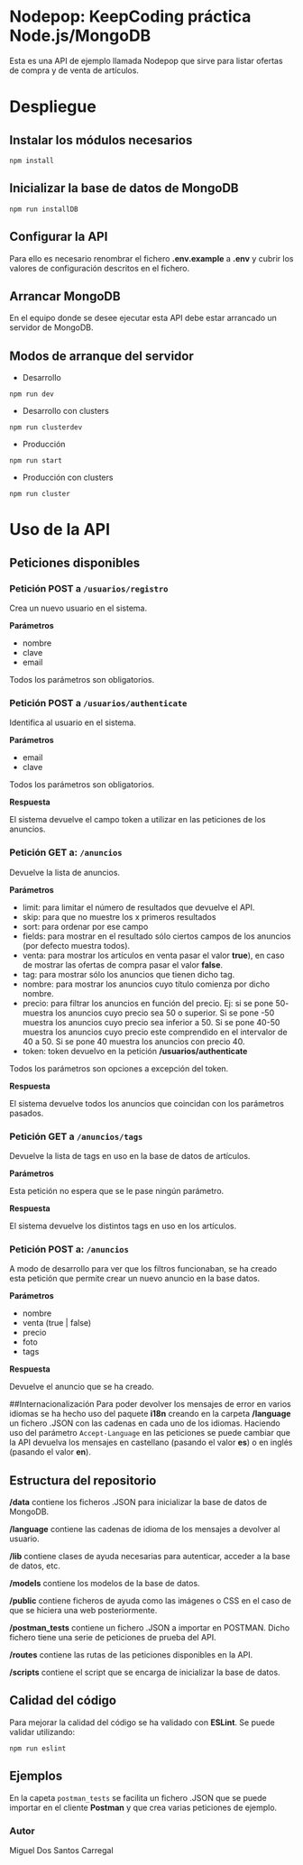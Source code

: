 # Nodepop: KeepCoding práctica Node.js/MongoDB

Esta es una API de ejemplo llamada Nodepop que sirve para listar ofertas de compra y de venta de artículos.

# Despliegue

## Instalar los módulos necesarios
```
npm install
```

## Inicializar la base de datos de MongoDB
```
npm run installDB
```

## Configurar la API
Para ello es necesario renombrar el fichero **.env.example** a **.env** y cubrir los valores de configuración descritos en el fichero.

## Arrancar MongoDB
En el equipo donde se desee ejecutar esta API debe estar arrancado un servidor de MongoDB.

## Modos de arranque del servidor
* Desarrollo
```
npm run dev
```
* Desarrollo con clusters
```
npm run clusterdev
```
* Producción
```
npm run start
```
* Producción con clusters
```
npm run cluster
```



# Uso de la API
## Peticiones disponibles
### Petición POST a ```/usuarios/registro```
Crea un nuevo usuario en el sistema.

**Parámetros**

* nombre
* clave
* email

Todos los parámetros son obligatorios.

### Petición POST a ```/usuarios/authenticate```
Identifica al usuario en el sistema.

**Parámetros**

* email
* clave

Todos los parámetros son obligatorios.

**Respuesta**

El sistema devuelve el campo token a utilizar en las peticiones de los anuncios.

### Petición GET a: ```/anuncios``` 
Devuelve la lista de anuncios.

**Parámetros**

* limit: para limitar el número de resultados que devuelve el API.
* skip: para que no muestre los x primeros resultados
* sort: para ordenar por ese campo
* fields: para mostrar en el resultado sólo ciertos campos de los anuncios (por defecto muestra todos).
* venta: para mostrar los artículos en venta pasar el valor **true**), en caso de mostrar las ofertas de compra pasar el valor **false**.
* tag: para mostrar sólo los anuncios que tienen dicho tag.
* nombre: para mostrar los anuncios cuyo título comienza por dicho nombre.
* precio: para filtrar los anuncios en función del precio. Ej: si se pone 50- muestra los anuncios cuyo precio sea 50 o superior. Si se pone -50 muestra los anuncios cuyo precio sea inferior a 50. Si se pone 40-50 muestra los anuncios cuyo precio este comprendido en el intervalor de 40 a 50. Si se pone 40 muestra los anuncios con precio 40.
* token: token devuelvo en la petición **/usuarios/authenticate**

Todos los parámetros son opciones a excepción del token.

**Respuesta**

El sistema devuelve todos los anuncios que coincidan con los parámetros pasados.

### Petición GET a  ```/anuncios/tags``` 
Devuelve la lista de tags en uso en la base de datos de artículos.

**Parámetros**

Esta petición no espera que se le pase ningún parámetro.

**Respuesta**

El sistema devuelve los distintos tags en uso en los artículos.
 
### Petición POST a: ```/anuncios```
A modo de desarrollo para ver que los filtros funcionaban, se ha creado esta petición que permite crear un nuevo anuncio en la base datos.

**Parámetros**

* nombre
* venta (true | false)
* precio
* foto
* tags

**Respuesta**

Devuelve el anuncio que se ha creado.

##Internacionalización
Para poder devolver los mensajes de error en varios idiomas se ha hecho uso del paquete **i18n** creando en la carpeta **/language** un fichero .JSON con las cadenas en cada uno de los idiomas.
Haciendo uso del parámetro ```Accept-Language``` en las peticiones se puede cambiar que la API devuelva los mensajes en castellano (pasando el valor **es**) o en inglés (pasando el valor **en**).

## Estructura del repositorio
**/data** contiene los ficheros .JSON para inicializar la base de datos de MongoDB.

**/language** contiene las cadenas de idioma de los mensajes a devolver al usuario.

**/lib** contiene clases de ayuda necesarias para autenticar, acceder a la base de datos, etc.

**/models** contiene los modelos de la base de datos.

**/public** contiene ficheros de ayuda como las imágenes o CSS en el caso de que se hiciera una web posteriormente.

**/postman_tests** contiene un fichero .JSON a importar en POSTMAN. Dicho fichero tiene una serie de peticiones de prueba del API.

**/routes** contiene las rutas de las peticiones disponibles en la API.

**/scripts** contiene el script que se encarga de inicializar la base de datos.

## Calidad del código
Para mejorar la calidad del código se ha validado con **ESLint**. Se puede validar utilizando:

```
npm run eslint
```

## Ejemplos
En la capeta ```postman_tests``` se facilita un fichero .JSON que se puede importar en el cliente **Postman** y que crea varias peticiones de ejemplo.

### Autor
Miguel Dos Santos Carregal 
